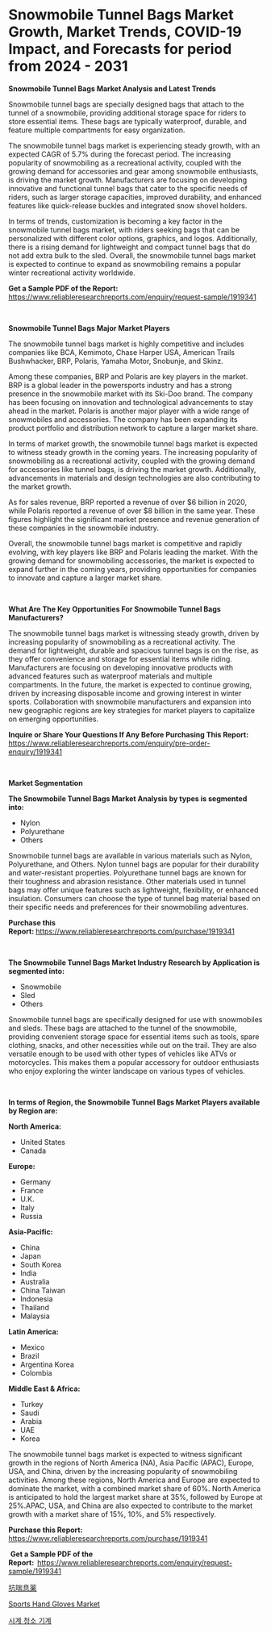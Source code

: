 <p><h1>Snowmobile Tunnel Bags Market Growth, Market Trends, COVID-19 Impact, and Forecasts for period from 2024 - 2031</h1></p><p><strong>Snowmobile Tunnel Bags Market Analysis and Latest Trends</strong></p>
<p><p>Snowmobile tunnel bags are specially designed bags that attach to the tunnel of a snowmobile, providing additional storage space for riders to store essential items. These bags are typically waterproof, durable, and feature multiple compartments for easy organization.</p><p>The snowmobile tunnel bags market is experiencing steady growth, with an expected CAGR of 5.7% during the forecast period. The increasing popularity of snowmobiling as a recreational activity, coupled with the growing demand for accessories and gear among snowmobile enthusiasts, is driving the market growth. Manufacturers are focusing on developing innovative and functional tunnel bags that cater to the specific needs of riders, such as larger storage capacities, improved durability, and enhanced features like quick-release buckles and integrated snow shovel holders.</p><p>In terms of trends, customization is becoming a key factor in the snowmobile tunnel bags market, with riders seeking bags that can be personalized with different color options, graphics, and logos. Additionally, there is a rising demand for lightweight and compact tunnel bags that do not add extra bulk to the sled. Overall, the snowmobile tunnel bags market is expected to continue to expand as snowmobiling remains a popular winter recreational activity worldwide.</p></p>
<p><strong>Get a Sample PDF of the Report:&nbsp;</strong> <a href="https://www.reliableresearchreports.com/enquiry/request-sample/1919341">https://www.reliableresearchreports.com/enquiry/request-sample/1919341</a></p>
<p>&nbsp;</p>
<p><strong>Snowmobile Tunnel Bags Major Market Players</strong></p>
<p><p>The snowmobile tunnel bags market is highly competitive and includes companies like BCA, Kemimoto, Chase Harper USA, American Trails Bushwhacker, BRP, Polaris, Yamaha Motor, Snobunje, and Skinz. </p><p>Among these companies, BRP and Polaris are key players in the market. BRP is a global leader in the powersports industry and has a strong presence in the snowmobile market with its Ski-Doo brand. The company has been focusing on innovation and technological advancements to stay ahead in the market. Polaris is another major player with a wide range of snowmobiles and accessories. The company has been expanding its product portfolio and distribution network to capture a larger market share.</p><p>In terms of market growth, the snowmobile tunnel bags market is expected to witness steady growth in the coming years. The increasing popularity of snowmobiling as a recreational activity, coupled with the growing demand for accessories like tunnel bags, is driving the market growth. Additionally, advancements in materials and design technologies are also contributing to the market growth.</p><p>As for sales revenue, BRP reported a revenue of over $6 billion in 2020, while Polaris reported a revenue of over $8 billion in the same year. These figures highlight the significant market presence and revenue generation of these companies in the snowmobile industry.</p><p>Overall, the snowmobile tunnel bags market is competitive and rapidly evolving, with key players like BRP and Polaris leading the market. With the growing demand for snowmobiling accessories, the market is expected to expand further in the coming years, providing opportunities for companies to innovate and capture a larger market share.</p></p>
<p>&nbsp;</p>
<p><strong>What Are The Key Opportunities For Snowmobile Tunnel Bags Manufacturers?</strong></p>
<p><p>The snowmobile tunnel bags market is witnessing steady growth, driven by increasing popularity of snowmobiling as a recreational activity. The demand for lightweight, durable and spacious tunnel bags is on the rise, as they offer convenience and storage for essential items while riding. Manufacturers are focusing on developing innovative products with advanced features such as waterproof materials and multiple compartments. In the future, the market is expected to continue growing, driven by increasing disposable income and growing interest in winter sports. Collaboration with snowmobile manufacturers and expansion into new geographic regions are key strategies for market players to capitalize on emerging opportunities.</p></p>
<p><strong>Inquire or Share Your Questions If Any Before Purchasing This Report:</strong> <a href="https://www.reliableresearchreports.com/enquiry/pre-order-enquiry/1919341">https://www.reliableresearchreports.com/enquiry/pre-order-enquiry/1919341</a></p>
<p>&nbsp;</p>
<p><strong>Market Segmentation</strong></p>
<p><strong>The Snowmobile Tunnel Bags Market Analysis by types is segmented into:</strong></p>
<p><ul><li>Nylon</li><li>Polyurethane</li><li>Others</li></ul></p>
<p><p>Snowmobile tunnel bags are available in various materials such as Nylon, Polyurethane, and Others. Nylon tunnel bags are popular for their durability and water-resistant properties. Polyurethane tunnel bags are known for their toughness and abrasion resistance. Other materials used in tunnel bags may offer unique features such as lightweight, flexibility, or enhanced insulation. Consumers can choose the type of tunnel bag material based on their specific needs and preferences for their snowmobiling adventures.</p></p>
<p><strong>Purchase this Report:&nbsp;</strong><a href="https://www.reliableresearchreports.com/purchase/1919341">https://www.reliableresearchreports.com/purchase/1919341</a></p>
<p>&nbsp;</p>
<p><strong>The Snowmobile Tunnel Bags Market Industry Research by Application is segmented into:</strong></p>
<p><ul><li>Snowmobile</li><li>Sled</li><li>Others</li></ul></p>
<p><p>Snowmobile tunnel bags are specifically designed for use with snowmobiles and sleds. These bags are attached to the tunnel of the snowmobile, providing convenient storage space for essential items such as tools, spare clothing, snacks, and other necessities while out on the trail. They are also versatile enough to be used with other types of vehicles like ATVs or motorcycles. This makes them a popular accessory for outdoor enthusiasts who enjoy exploring the winter landscape on various types of vehicles.</p></p>
<p>&nbsp;</p>
<p><strong>In terms of Region, the Snowmobile Tunnel Bags Market Players available by Region are:</strong></p>
<p>
    <p> <strong> North America: </strong>
        <ul>
            <li>United States</li>
            <li>Canada</li>
        </ul>
        </p> 
    <p> <strong> Europe: </strong>
        <ul>
            <li>Germany</li>
            <li>France</li>
            <li>U.K.</li>
            <li>Italy</li>
            <li>Russia</li>
        </ul>
        </p> 
    <p> <strong> Asia-Pacific: </strong>
        <ul>
            <li>China</li>
            <li>Japan</li>
            <li>South Korea</li>
            <li>India</li>
            <li>Australia</li>
            <li>China Taiwan</li>
            <li>Indonesia</li>
            <li>Thailand</li>
            <li>Malaysia</li>
        </ul>
        </p> 
    <p> <strong> Latin America: </strong>
        <ul>
            <li>Mexico</li>
            <li>Brazil</li>
            <li>Argentina Korea</li>
            <li>Colombia</li>
        </ul>
        </p> 
    <p> <strong> Middle East & Africa: </strong>
        <ul>
            <li>Turkey</li>
            <li>Saudi</li>
            <li>Arabia</li>
            <li>UAE</li>
            <li>Korea</li>
        </ul>
    </p>
    </p>
<p><p>The snowmobile tunnel bags market is expected to witness significant growth in the regions of North America (NA), Asia Pacific (APAC), Europe, USA, and China, driven by the increasing popularity of snowmobiling activities. Among these regions, North America and Europe are expected to dominate the market, with a combined market share of 60%. North America is anticipated to hold the largest market share at 35%, followed by Europe at 25%.APAC, USA, and China are also expected to contribute to the market growth with a market share of 15%, 10%, and 5% respectively.</p></p>
<p><strong>Purchase this Report: </strong><a href="https://www.reliableresearchreports.com/purchase/1919341">https://www.reliableresearchreports.com/purchase/1919341</a></p>
<p>&nbsp;<strong>Get a Sample PDF of the Report:&nbsp;&nbsp;</strong><a href="https://www.reliableresearchreports.com/enquiry/request-sample/1919341">https://www.reliableresearchreports.com/enquiry/request-sample/1919341</a></p>
<p><strong></strong></p>
<p><p><a href="https://medium.com/@nicolaseller56452023/%E5%96%98%E6%81%AF%E6%B2%BB%E7%99%82%E8%96%AC%E5%B8%82%E5%A0%B4%E3%81%AE%E8%A6%8F%E6%A8%A1%E3%81%AF-%E3%82%B0%E3%83%AD%E3%83%BC%E3%83%90%E3%83%AB%E6%A5%AD%E7%95%8C%E3%81%AB%E3%81%8A%E3%81%91%E3%82%8B%E6%9C%80%E9%81%A9%E3%81%AA%E3%83%9E%E3%83%BC%E3%82%B1%E3%83%86%E3%82%A3%E3%83%B3%E3%82%B0%E3%83%81%E3%83%A3%E3%83%8D%E3%83%AB%E3%82%92%E6%98%8E%E3%82%89%E3%81%8B%E3%81%AB%E3%81%97%E3%81%BE%E3%81%99-5809ee01902b">抗喘息薬</a></p><p><a href="https://github.com/markusgodoy/Market-Research-Report-List-2/blob/main/sports-hand-gloves-market.md">Sports Hand Gloves Market</a></p><p><a href="https://medium.com/@rickymetzdvm/%EC%8B%9C%EA%B3%84-%EC%B2%AD%EC%86%8C-%EA%B8%B0%EA%B3%84-%EC%8B%9C%EC%9E%A5-%EA%B2%BD%EC%9F%81-%EB%B6%84%EC%84%9D-%EC%8B%9C%EC%9E%A5-%EB%8F%99%ED%96%A5-%EB%B0%8F-2031%EB%85%84%EA%B9%8C%EC%A7%80%EC%9D%98-%EC%98%88%EC%B8%A1-0d30cef70dd0">시계 청소 기계</a></p></p>